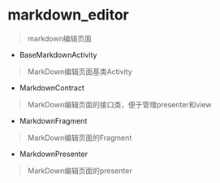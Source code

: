 # markdown_editor
> markdown编辑页面

- BaseMarkdownActivity
> MarkDown编辑页面基类Activity

- MarkdownContract
> MarkDown编辑页面的接口类，便于管理presenter和view

- MarkdownFragment
> MarkDown编辑页面的Fragment

- MarkdownPresenter
> MarkDown编辑页面的presenter
